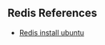 ## Redis References

* [Redis install ubuntu](https://www.digitalocean.com/community/tutorials/how-to-install-and-secure-redis-on-ubuntu-22-04)